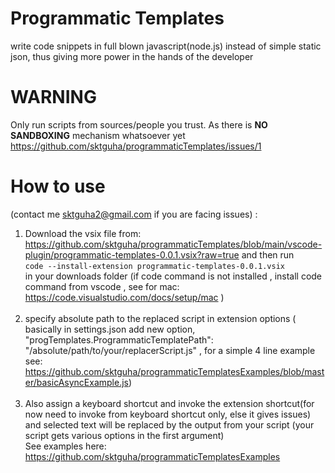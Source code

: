 # Programmatic Templates
write code snippets in full blown javascript(node.js) instead of simple static json, thus giving more power in the hands of the developer
# WARNING 
Only run scripts from sources/people you trust. As there is **NO SANDBOXING** mechanism whatsoever yet https://github.com/sktguha/programmaticTemplates/issues/1<br/>
# How to use
(contact me sktguha2@gmail.com if you are facing issues) : <br/>
1. Download the vsix file from: https://github.com/sktguha/programmaticTemplates/blob/main/vscode-plugin/programmatic-templates-0.0.1.vsix?raw=true and then run <br/>
`code --install-extension programmatic-templates-0.0.1.vsix` <br/>in your downloads folder (if code command is not installed , install code command from vscode , see for mac: https://code.visualstudio.com/docs/setup/mac ) </br><br/>
2. specify absolute path to the replaced script in extension options ( basically in settings.json add new option, "progTemplates.ProgrammaticTemplatePath": "/absolute/path/to/your/replacerScript.js" , for a simple 4 line example see: https://github.com/sktguha/programmaticTemplatesExamples/blob/master/basicAsyncExample.js)<br/><br/>
3. Also assign a keyboard shortcut and invoke the extension shortcut(for now need to invoke from keyboard shortcut only, else it gives issues) and selected text will be replaced by the output from your script (your script gets various options in the first argument) 
<br/> See examples here: https://github.com/sktguha/programmaticTemplatesExamples

